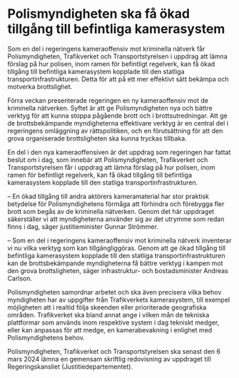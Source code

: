 # Polismyndigheten ska få ökad tillgång till befintliga kamerasystem

Som en del i regeringens kameraoffensiv mot kriminella nätverk får Polismyndigheten, Trafikverket och Transportstyrelsen i uppdrag att lämna förslag på hur polisen, inom ramen för befintligt regelverk, kan få ökad tillgång till befintliga kamerasystem kopplade till den statliga transportinfrastrukturen. Detta för att på ett mer effektivt sätt bekämpa och motverka brottslighet.

Förra veckan presenterade regeringen en ny kameraoffensiv mot de kriminella nätverken. Syftet är att ge Polismyndigheten nya och bättre verktyg för att kunna stoppa pågående brott och i brottsutredningar. Att ge de brottsbekämpande myndigheterna effektivare verktyg är en central del i regeringens omläggning av rättspolitiken, och en förutsättning för att den grova organiserade brottsligheten ska kunna tryckas tillbaka.

En del i den nya kameraoffensiven är det uppdrag som regeringen har fattat beslut om i dag, som innebär att Polismyndigheten, Trafikverket och Transportstyrelsen får i uppdrag att lämna förslag på hur polisen, inom ramen för befintligt regelverk, kan få ökad tillgång till befintliga kamerasystem kopplade till den statliga transportinfrastrukturen.

– En ökad tillgång till andra aktörers kameramaterial har stor praktisk betydelse för Polismyndighetens förmåga att förhindra och förebygga fler brott som begås av de kriminella nätverken. Genom det här uppdraget säkerställer vi att myndigheterna använder sig av det utrymme som redan finns i dag, säger justitieminister Gunnar Strömmer.

– Som en del i regeringens kameraoffensiv mot kriminella nätverk inventerar vi nu vilka verktyg som kan tillgängliggöras. Genom att ge ökad tillgång till befintliga kamerasystem kopplade till den statliga transportinfrastrukturen kan de brottsbekämpande myndigheterna få bättre verktyg i kampen mot den grova brottsligheten, säger infrastruktur- och bostadsminister Andreas Carlson.

Polismyndigheten samordnar arbetet och ska även precisera vilka behov myndigheten har av uppgifter från Trafikverkets kamerasystem, till exempel möjligheten att i realtid följa skeenden eller prioriterade geografiska områden. Trafikverket ska bland annat ange i vilken mån de tekniska plattformar som används inom respektive system i dag tekniskt medger, eller kan anpassas för att medge, en kamerabevakning i enlighet med Polismyndighetens behov.

Polismyndigheten, Trafikverket och Transportstyrelsen ska senast den 6 mars 2024 lämna en gemensam skriftlig redovisning av uppdraget till Regeringskansliet (Justitiedepartementet).
